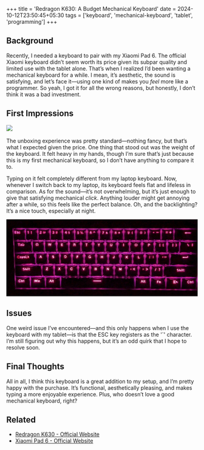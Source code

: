 +++
title = 'Redragon K630: A Budget Mechanical Keyboard'
date = 2024-10-12T23:50:45+05:30
tags = ['keyboard', 'mechanical-keyboard', 'tablet', 'programming']
+++

## Background

Recently, I needed a keyboard to pair with my Xiaomi Pad 6. The official Xiaomi keyboard didn’t seem worth its price given its subpar quality and limited use with the tablet alone. That’s when I realized I’d been wanting a mechanical keyboard for a while. I mean, it’s aesthetic, the sound is satisfying, and let’s face it—using one kind of makes you _feel_ more like a programmer. So yeah, I got it for all the wrong reasons, but honestly, I don’t think it was a bad investment.

## First Impressions

![](./with_lap.jpg`)

The unboxing experience was pretty standard—nothing fancy, but that’s what I expected given the price. One thing that stood out was the weight of the keyboard. It felt heavy in my hands, though I’m sure that’s just because this is my first mechanical keyboard, so I don’t have anything to compare it to.

Typing on it felt completely different from my laptop keyboard. Now, whenever I switch back to my laptop, its keyboard feels flat and lifeless in comparison. As for the sound—it’s not overwhelming, but it’s just enough to give that satisfying mechanical _click_. Anything louder might get annoying after a while, so this feels like the perfect balance. Oh, and the backlighting? It’s a nice touch, especially at night.

![](./top.jpg)

## Issues

One weird issue I’ve encountered—and this only happens when I use the keyboard with my tablet—is that the ESC key registers as the '`' character. I’m still figuring out why this happens, but it’s an odd quirk that I hope to resolve soon.

## Final Thoughts

All in all, I think this keyboard is a great addition to my setup, and I’m pretty happy with the purchase. It’s functional, aesthetically pleasing, and makes typing a more enjoyable experience. Plus, who doesn’t love a good mechanical keyboard, right?

## Related

- [Redragon K630 - Official Website](https://www.redragonzone.com/products/redragon-k630-gaming-mechanical-keyboard)
- [Xiaomi Pad 6 - Official Website](https://www.mi.com/in/product/xiaomi-pad-6/)

